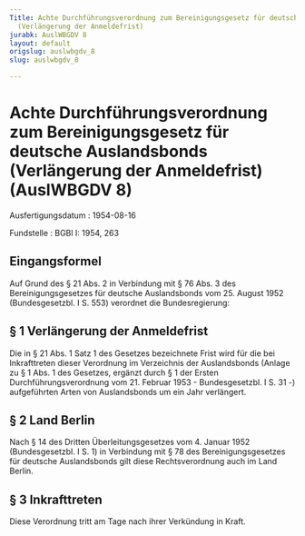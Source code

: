 ```yaml
---
Title: Achte Durchführungsverordnung zum Bereinigungsgesetz für deutsche Auslandsbonds
  (Verlängerung der Anmeldefrist)
jurabk: AuslWBGDV 8
layout: default
origslug: auslwbgdv_8
slug: auslwbgdv_8

---
```


# Achte Durchführungsverordnung zum Bereinigungsgesetz für deutsche Auslandsbonds (Verlängerung der Anmeldefrist) (AuslWBGDV 8)

Ausfertigungsdatum
:   1954-08-16

Fundstelle
:   BGBl I: 1954, 263

## Eingangsformel

Auf Grund des § 21 Abs. 2 in Verbindung mit § 76 Abs. 3 des
Bereinigungsgesetzes für deutsche Auslandsbonds vom 25. August 1952
(Bundesgesetzbl. I S. 553) verordnet die Bundesregierung:

## § 1 Verlängerung der Anmeldefrist

Die in § 21 Abs. 1 Satz 1 des Gesetzes bezeichnete Frist wird für die
bei Inkrafttreten dieser Verordnung im Verzeichnis der Auslandsbonds
(Anlage zu § 1 Abs. 1 des Gesetzes,
ergänzt durch § 1 der Ersten Durchführungsverordnung vom 21. Februar
1953 - Bundesgesetzbl. I S. 31 -)              aufgeführten Arten von
Auslandsbonds um ein Jahr verlängert.

## § 2 Land Berlin

Nach § 14 des Dritten Überleitungsgesetzes vom 4. Januar 1952
(Bundesgesetzbl. I S. 1) in Verbindung mit § 78 des
Bereinigungsgesetzes für deutsche Auslandsbonds gilt diese
Rechtsverordnung auch im Land Berlin.

## § 3 Inkrafttreten

Diese Verordnung tritt am Tage nach ihrer Verkündung in Kraft.

